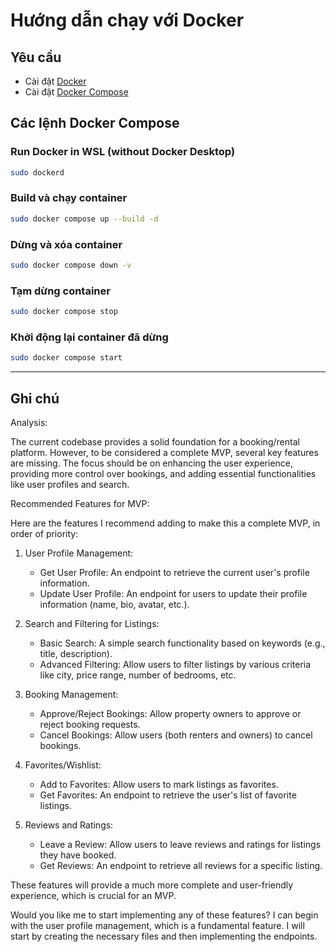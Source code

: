 # Hướng dẫn chạy với Docker

## Yêu cầu
- Cài đặt [Docker](https://docs.docker.com/get-docker/)  
- Cài đặt [Docker Compose](https://docs.docker.com/compose/install/)  

## Các lệnh Docker Compose

### Run Docker in WSL (without Docker Desktop)
```bash
sudo dockerd
```

### Build và chạy container
```bash
sudo docker compose up --build -d
```

### Dừng và xóa container
```bash
sudo docker compose down -v
```

### Tạm dừng container
```bash
sudo docker compose stop
```

### Khởi động lại container đã dừng
```bash
sudo docker compose start
```

---

## Ghi chú
Analysis:

The current codebase provides a solid foundation for a booking/rental platform. However, to be considered a complete MVP, several key features are missing. The focus should be on
enhancing the user experience, providing more control over bookings, and adding essential functionalities like user profiles and search.

Recommended Features for MVP:

Here are the features I recommend adding to make this a complete MVP, in order of priority:

1. User Profile Management:
    * Get User Profile: An endpoint to retrieve the current user's profile information.
    * Update User Profile: An endpoint for users to update their profile information (name, bio, avatar, etc.).

2. Search and Filtering for Listings:
    * Basic Search: A simple search functionality based on keywords (e.g., title, description).
    * Advanced Filtering: Allow users to filter listings by various criteria like city, price range, number of bedrooms, etc.

3. Booking Management:
    * Approve/Reject Bookings: Allow property owners to approve or reject booking requests.
    * Cancel Bookings: Allow users (both renters and owners) to cancel bookings.

4. Favorites/Wishlist:
    * Add to Favorites: Allow users to mark listings as favorites.
    * Get Favorites: An endpoint to retrieve the user's list of favorite listings.

5. Reviews and Ratings:
    * Leave a Review: Allow users to leave reviews and ratings for listings they have booked.
    * Get Reviews: An endpoint to retrieve all reviews for a specific listing.

These features will provide a much more complete and user-friendly experience, which is crucial for an MVP.

Would you like me to start implementing any of these features? I can begin with the user profile management, which is a fundamental feature. I will start by creating the necessary files
and then implementing the endpoints.